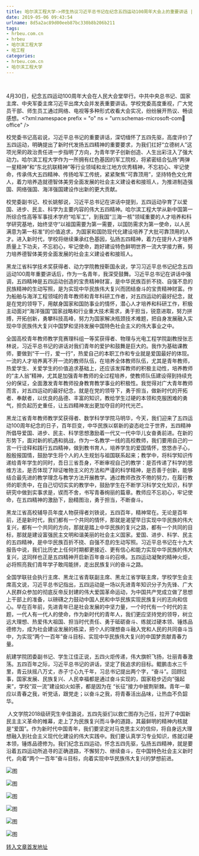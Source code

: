 ```yaml
---
title: 哈尔滨工程大学->师生热议习近平总书记在纪念五四运动100周年大会上的重要讲话 | hrbeu.com.cn
date: 2019-05-06 09:43:54
urlname: 8d5a2ac89d00eeb87bc330b8b206b211
tags: 
- hrbeu.com.cn
- hrbeu
- 哈尔滨工程大学
- 哈工程
categories:
- hrbeu.com.cn
- 哈尔滨工程大学
---
```


 

4月30日，纪念五四运动100周年大会在人民大会堂举行。中共中央总书记、国家主席、中央军委主席习近平出席大会并发表重要讲话。学校党委高度重视，广大党员干部、师生员工通过网络、电视等多种形式收看大会实况，纷纷展开热议、畅谈感想。<?xml:namespace prefix = "o" ns = "urn:schemas-microsoft-com:office:office" />

校党委书记高岩说，习近平总书记的重要讲话，深切缅怀了五四先驱，高度评价了五四运动，明确提出了新时代发扬五四精神的重要要求，为我们扛好“立德树人”这项光荣的政治责任进一步指明了方向，为青年学子创新创造、人生出彩注入了强大动力。哈尔滨工程大学作为一所拥有红色基因的军工院校，将紧密结合弘扬“两弹一星精神”和“东北抗联精神”等行业领域和龙江地方优秀精神，不忘初心、牢记使命，传承伟大五四精神、传扬哈军工传统，紧紧聚焦“可靠顶用”，坚持特色文化育人，着力培养造就德智体美劳全面发展的社会主义建设者和接班人，为推进制造强国、网络强国、海洋强国建设作出新的更大贡献。

校党委副书记、校长姚郁说，习近平总书记在讲话中提到，五四运动孕育了以爱国、进步、民主、科学为主要内容的伟大五四精神。哈尔滨工程大学从新中国第一所综合性高等军事技术学府“哈军工”，到我国“三海一核”领域重要的人才培养和科学研究基地，始终坚守“以祖国需要为第一需要，以国防需求为第一使命，以人民满意为第一标准”的价值追求，为国家和国防现代化建设培养了大批可靠顶用的人才。进入新时代，学校将继续秉承红色基因，弘扬五四精神，着力在提升人才培养质量上下功夫，不忘初心，牢记使命，跑好建设特色鲜明世界一流大学接力赛，努力培养德智体美劳全面发展的社会主义建设者和接班人。

黑龙江省科学技术奖获得者、动力学院教授靳国永说，学习习近平总书记纪念五四运动100周年重要讲话后，作为一名青年，我深受鼓舞。习近平总书记在讲话中强调，五四精神是五四运动创造的宝贵精神财富，是中华民族百折不挠、自强不息的民族精神的生动写照，是为实现中华民族伟大复兴而团结奋斗的宝贵精神财富。作为船舶与海洋工程领域的青年教师和青年科研工作者，对五四运动的最好纪念，就是在党的领导下，用献身国家和国防事业的情怀，潜心人才培养和科研工作，积极主动面对“海洋强国”国家战略和行业重大技术需求，勇于担当，锐意进取，努力拼搏，开拓创新，勇攀科技高峰，努力为国家解决瓶颈技术难题，把自身发展融入实现中华民族伟大复兴中国梦和坚持发展中国特色社会主义的伟大事业之中。

全国高校青年教师教学竞赛理科组一等奖获得者、物理与光电工程学院副教授张志林说，习近平总书记的讲话对我们青年的爱护和鼓舞是巨大的。我作为基础课教师，要做到“干一行，爱一行”，热爱自己的本职工作和专业就是爱国最好的体现。一流的人才培养离不开一流的教师队伍，在培养全体教师队伍，尤其是青年教师，热爱学生、关爱学生的价值追求基础上，还应该发挥教师的积极主动性，培养教师的“主人翁”精神，尤其是加强青年教师的全过程培养，使教师队伍建设得到持续充分的保证，全面激发青年教师投身教育教学事业的积极性。我觉得对广大青年教师而言，对五四运动的最好纪念，就是在党的领导下，勇于担当，做新时代的开拓者、奉献者，以优良的品德、丰富的知识，教给学生过硬的本领和克服困难的勇气，担负起历史重任，让五四精神发出更加夺目的时代光芒。

黑龙江省青年教师教学奖获得者、数学科学学院马明华，今天，我们迎来了五四运动100周年纪念的日子，百年巨变，中华民族以崭新的姿态屹立于世界，五四精神所倡导爱国、进步、民主、科学思想激励着一代又一代中华儿女奋勇前进。在新的形势下，面对新的机遇和挑战，作为一名教学一线的高校教师，我们要用自己的一言一行诠释和践行五四精神，做到教书育人，培养学生的爱国情怀，悠悠赤子心，殷殷报国情，鼓励学生将个人的人生规划与祖国联系起来；教学中，将科学知识传递给青年学生的同时，吾日三省吾身，不断审视自己的教学：是否传递了科学的思维方法，是否体现了辩证唯物主义的方法和严谨的科学精神，是否善于创新，能够结合最先进的教学理念与教学方法开展教学。通过教师孜孜不倦的努力，在履行教师的职责中，在自己切切实实的教学中，鼓励学生在不断学习科学文化知识，科学研究中做到实事求是，锲而不舍，书写青春绚丽的篇章。教师应不忘初心，牢记使命，在五四精神的激励下，励精图治，勇于担当，不断奋斗。

黑龙江省高校辅导员年度人物获得者刘铁说，五四百年，精神常在。无论是百年前，还是新时代，我们都有一个共同的情怀，那就是渴望早日实现中华民族的伟大复兴，都有一个共同的方向，那就是踏上中华民族的复兴之路，都有一个共同的目标，那就是建设富强民主文明和谐美丽的社会主义国家。爱国、进步、科学、民主的五四精神，是中华民族百折不挠、自强不息的生动写照。习近平总书记在十九大报告中说，我们比历史上任何时期都更接近、更有信心和能力实现中华民族的伟大复兴，这同样也正是五四精神开启新百年奋斗的召唤。五四运动凝聚的精神火炬，必将照亮我们青年学子敢闯能拼，走出民族复兴的奋斗之路。

全国学联驻会执行主席、黑龙江省青联副主席、黑龙江省学联主席，学校学生会主席高文说，习近平总书记指出，五四运动是一场以先进青年知识分子为先锋、广大人民群众参加的彻底反帝反封建的伟大爱国革命运动，为中国共产党成立做了思想上干部上的准备，以磅礴之力鼓动中国人民和中华民族实现民族复兴的志向和信心。早在百年前，先进青年已是社会发展的中坚力量，一个时代有一个时代的主题，一代人有一代人的使命，作为新时代的青年人，我们更应坚持党的领导，树立远大理想、热爱伟大祖国、担当时代责任、勇于砥砺奋斗、练就过硬本领、锤炼品德修为，成为社会建设发展的栋梁，把个人的理想奋斗融入党和人民的共同奋斗当中，为实现“两个一百年”奋斗目标、实现中华民族伟大复兴的中国梦贡献青春力量。

航建学院团委副书记、学生江佳正说，五四火炬传递，伟大旗帜飞扬，壮丽青春激荡。五四百年之际，习近平总书记的讲话，坚定了我追求的目标。鲲鹏击水三千里，青云扶摇八万丈，赤子寸心九千年，习总书记提出两个字，“奋斗”。回顾往事，国家发展、民族复兴、人民幸福都是通过奋斗实现的，国家稳步迈向“强起来”，学校“双一流”建设如火如荼，都是因为在 “长征”接力中披荆斩棘。青年一辈应以青春之我，听党话，跟党走；以奋斗之我，将青春活出品味，让热血不负韶华。

 人文学院2018级研究生辛佳潞说，五四先驱们以救亡图存为己任，拉开了中国新民主主义革命的帷幕，走上了为民族复兴而斗争的道路，其最鲜明的精神内核就是“爱国”。作为新时代中国青年，我们要坚定对马克思主义的信仰，将自身远大理想融入到社会主义现代化建设的伟大实践中。我们要认真学习专业知识，练就过硬本领，锤炼品德修为。我们纪念五四运动，怀念五四先驱，弘扬五四精神，就是要沿着五四运动所追寻的正确道路，不懈努力、继续奋斗，在中国特色社会主义新时代，向着“两个一百年”奋斗目标，向着实现中华民族伟大复兴的梦想前进。 

![图](http://gongxue.cn/news/UploadFiles_4906/201904/2019043015494622.jpg)

![图](http://gongxue.cn/news/UploadFiles_4906/201904/2019043015494607.jpg)

![图](http://gongxue.cn/news/UploadFiles_4906/201904/2019043015494638.jpg)

![图](http://gongxue.cn/news/UploadFiles_4906/201904/2019043015494669.jpg)

![图](http://gongxue.cn/news/UploadFiles_4906/201904/2019043015494648.jpg)

![图](http://gongxue.cn/news/UploadFiles_4906/201904/2019043015494682.jpg)

[转入文章首发地址](http://gongxue.cn/news/2019/201904/news_195276.html)